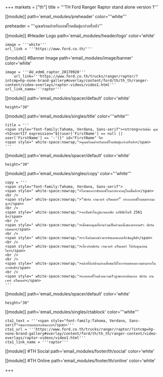 +++
markets = ["th"]
title = '''TH Ford Ranger Raptor stand alone version 1'''

[[module]]
path='email_modules/preheader'
color='''white'''

preheader = '''คุณพร้อมสำหรับออฟโรดพันธุ์แกร่งหรือยัง'''

[[module]] #Header Logo
path='email_modules/header/logo'
color='white'

	image = '''white'''
	url_link = '''https://www.ford.co.th/'''

[[module]] #Banner Image
path='email_modules/image/banner'
color='white'

	image = '''AU_edm6_raptor_20170920'''
		url_link='''https://www.ford.co.th/trucks/ranger/raptor/?intcmp=hp-none-brand-gallery#overlay/content/ford/th/th_th/ranger-content/video-overlays/raptor-videos/video1.html'''
	url_link_name='''raptor'''

[[module]]
path='email_modules/spacer/default'
color='white'

	height="30"
    
[[module]]
path='email_modules/singles/title'
color='''white'''

	title = '''
    <span style="font-family:Tahoma, Verdana, Sans-serif"><strong>สวัสดีค่ะ คุณ <%InsertIf expression="${(user['FirstName'] == null || user['FirstName'] == '-')}" id="FirstName" %>    
	<span style=" white-space:nowrap;">คุณพร้อมสำหรับออฟโรดพันธุ์แกร่งหรือยัง</span>
    '''

[[module]]
path='email_modules/spacer/default'
color='white'

	height="30"

[[module]]
path='email_modules/singles/copy'
color='''white'''

	copy = '''
    <span style="font-family:Tahoma, Verdana, Sans-serif">
	<span style=" white-space:nowrap;">โลกของการขับออฟโรดกำลังจะหฤโหดขึ้นอีก</span>
    <br />
    <span style=" white-space:nowrap;">“ฟอร์ด เรนเจอร์ แร็พเตอร์” กระบะออฟโรดสมรรถนะสูง</span> 
    <br />
    <span style=" white-space:nowrap;">จะเปิดตัวในภูมิภาคเอเชีย แปซิฟิกในปี 2561 นี้</span>
    <br />
    <span style=" white-space:nowrap;">เพื่อขอบคุณที่ท่านร่วมเป็นส่วนหนึ่งของครอบครัว ฟอร์ด เสมอมา</span> 
    <br />
    <span style=" white-space:nowrap;">เราจึงส่งมอบข่าวสารอัพเดทแบบเอ็กซ์คลูซีฟ</span>
    <br />
    <span style=" white-space:nowrap;">เกี่ยวกับฟอร์ด เรนเจอร์ แร็พเตอร์ ให้กับคุณก่อนใคร</span>
    <br />
    <br />
    <span style=" white-space:nowrap;">คลิกที่ลิงก์ด้านล่างเพื่อชมวีดีโอการทดสอบความสามารถในการขับขี่</span>
    <br />
    <span style=" white-space:nowrap;">แบบออฟโรดด้วยความเร็วสูงของรถต้นแบบ ฟอร์ด เรนเจอร์ แร็พเตอร์</span>
    '''
    
[[module]]
path='email_modules/spacer/default'
color='white'

	height="30"
    
[[module]]
path='email_modules/singles/ctablock'
color='''white'''

	cta1_text = '''<span style="font-family:Tahoma, Verdana, Sans-serif">ชมการทดสอบรถต้นแบบ</span>'''
	cta1_url = '''https://www.ford.co.th/trucks/ranger/raptor/?intcmp=hp-none-brand-gallery#overlay/content/ford/th/th_th/ranger-content/video-overlays/raptor-videos/video1.html'''
	cta1_link_name = '''raptor'''

[[module]] #TH Social
path='email_modules/footer/th/social'
color='white'

[[module]] #TH Online
path='email_modules/footer/th/online'
color='white'

+++